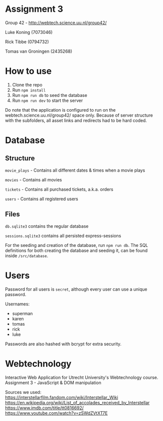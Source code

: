 # Assignment 3
Group 42 - http://webtech.science.uu.nl/group42/

Luke Koning (7073046)

Rick Tibbe (0794732)

Tomas van Groningen (2435268)


# How to use
1) Clone the repo
2) Run `npm install`
3) Run `npm run db` to seed the database
4) Run `npm run dev` to start the server

Do note that the application is configured to run on the webtech.science.uu.nl/group42/ space only.
Because of server structure with the subfolders, all asset links and redirects had to be hard coded.


# Database 

## Structure

`movie_plays` - Contains all different dates & times when a movie plays

`movies` - Contains all movies

`tickets` - Contains all purchased tickets, a.k.a. orders

`users` - Contains all registered users

## Files

`db.sqlite3` contains the regular database

`sessions.sqlite3` contains all persisted express-sessions

For the seeding and creation of the database, run `npm run db`. The SQL definitions for both creating the database and seeding it, can be found inside `/src/database`.


# Users
Password for all users is `secret`, although every user can use a unique password.

Usernames:
- superman
- karen
- tomas
- rick
- luke

Passwords are also hashed with bcrypt for extra security.


# Webtechnology
Interactive Web Application for Utrecht University's Webtechnology course.</br>
Assignment 3 - JavaScript & DOM manipulation

Sources we used: </br>
https://interstellarfilm.fandom.com/wiki/Interstellar_Wiki </br>
https://en.wikipedia.org/wiki/List_of_accolades_received_by_Interstellar </br>
https://www.imdb.com/title/tt0816692/ </br>
https://www.youtube.com/watch?v=zSWdZVtXT7E
